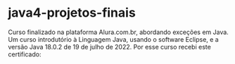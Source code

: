 # java4-projetos-finais
 Curso finalizado na plataforma Alura.com.br, abordando exceções em Java.
 Um curso introdutório à Linguagem Java, usando o software Eclipse, e a
 versão Java 18.0.2 de 19 de julho de 2022.
 Por esse curso recebi este certificado:
